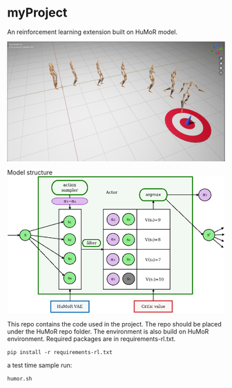 # myProject

An reinforcement learning extension built on HuMoR model. 

![Navigation](55.png)

Model structure
![Model](f7.png)

This repo contains the code used in the project. The repo should be placed under the HuMoR repo folder. 
The environment is also build on HuMoR environment. 
Required packages are in requirements-rl.txt. 
```
pip install -r requirements-rl.txt
```

a test time sample run:
```
humor.sh
```
